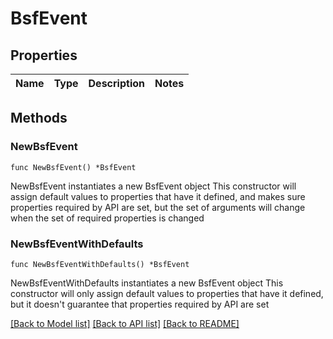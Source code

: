 # BsfEvent

## Properties

Name | Type | Description | Notes
------------ | ------------- | ------------- | -------------

## Methods

### NewBsfEvent

`func NewBsfEvent() *BsfEvent`

NewBsfEvent instantiates a new BsfEvent object
This constructor will assign default values to properties that have it defined,
and makes sure properties required by API are set, but the set of arguments
will change when the set of required properties is changed

### NewBsfEventWithDefaults

`func NewBsfEventWithDefaults() *BsfEvent`

NewBsfEventWithDefaults instantiates a new BsfEvent object
This constructor will only assign default values to properties that have it defined,
but it doesn't guarantee that properties required by API are set


[[Back to Model list]](../README.md#documentation-for-models) [[Back to API list]](../README.md#documentation-for-api-endpoints) [[Back to README]](../README.md)


